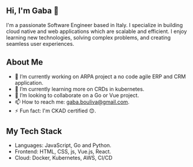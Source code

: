 ## Hi, I'm Gaba 👋

I'm a passionate Software Engineer based in Italy. I specialize in building cloud native and web applications which are scalable and efficient. I enjoy learning new technologies, solving complex problems, and creating seamless user experiences.

## About Me
- 🔭 I’m currently working on ARPA project a no code agile ERP and CRM application.
- 🌱 I’m currently learning more on CRDs in kubernetes.
- 👯 I’m looking to collaborate on a Go or Vue project.
- 📫 How to reach me: gaba.bouliva@gmail.com.
- ⚡ Fun fact: I'm CKAD certified 😊.

## My Tech Stack
- Languages: JavaScript, Go and Python.
- Frontend: HTML, CSS, js, Vue.js, React.
- Cloud: Docker, Kubernetes, AWS, CI/CD
